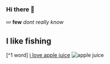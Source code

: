 ### Hi there 👋
💤
**few**
*dont really know*
## I like fishing ##
[^1 word]
[i love apple juice](https://www.indianhealthyrecipes.com/apple-juice-recipe/)
![apple juice](https://www.organicorigins.com.au/cdn/shop/products/apple-juice_600x.jpg?v=1632630093)
